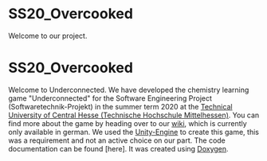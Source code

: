 # SS20_Overcooked

Welcome to our project. 

# SS20_Overcooked
Welcome to Underconnected.
We have developed the chemistry learning game "Underconnected" for the Software Engineering Project (Softwaretechnik-Projekt) in the summer term 2020 at the [Technical University of Central Hesse (Technische Hochschule Mittelhessen)](https://www.thm.de/site/).
You can find more about the game by heading over to our [wiki](https://github.com/thm-mni-ii/SWT-P_SS20_Overcooked/wiki), which is currently only available in german.
We used the [Unity-Engine](https://unity.com/) to create this game, this was a requirement and not an active choice on our part.
The code documentation can be found [here]. It was created using [Doxygen](https://www.doxygen.nl/).
